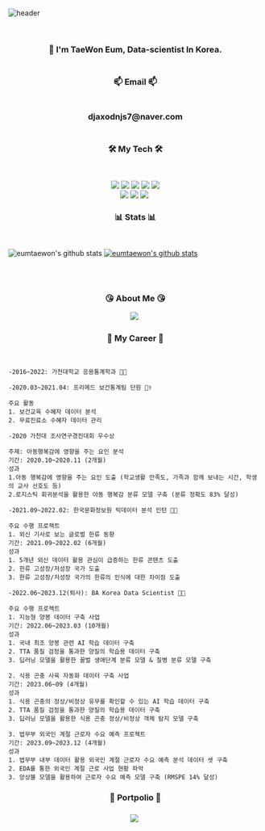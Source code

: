 <br>

![header](https://capsule-render.vercel.app/api?type=Cylinder&color=auto&height=200&section=header&text=Welcome!%20&fontSize=90&animation=fadeIn&fontAlignY=50&desc=Taewon's%20GitHub%20Profile!&descAlignY=75&descAlign=62)
  
</p>  
<br>

  
<h3 align="center"> 📣 I'm TaeWon Eum, Data-scientist In Korea.
<br/> <br/> 
<h3 align="center"> 📫 Email 📫
<br/><br/>
<h3 align="center"> djaxodnjs7@naver.com
<br/><br/>  
  
  
<h3 align="center">🛠 My Tech 🛠</h3>
<br/>
<p align="center">
<img src="https://img.shields.io/badge/Python-green?style=flat&logo=Python&logoColor={3776AB}"/> <img src="https://img.shields.io/badge/Pytorch-orange?style=flat&logo=Pytorch&logoColor={EE4C2C}"/>
<img src="https://img.shields.io/badge/R-blue?style=flat&logo=R&logoColor={276DC3}"/>
<img src="https://img.shields.io/badge/RStudio-skyblue?style=flat&logo=R&logoColor={75AADB}"/>
<img src="https://img.shields.io/badge/MySQL-skyblue?style=flat&logo=MySQL&logoColor={4479A1}"/>
<br>
<img src="https://img.shields.io/badge/Google Colab-black?style=flat&logo=Google Colab&logoColor="/>
<img src="https://img.shields.io/badge/Jupyter-black?style=flat&logo=Jupyter&logoColor={F37626}"/>
<img src="https://img.shields.io/badge/Qgis-589632?style=flat-square&logo=Qgis&logoColor=white"/>&nbsp 
  
  
  <br/>
  
  
  
 <h3 align="center"> 	📊 Stats	📊 </h3><br/>

![eumtaewon's github stats](https://github-readme-stats.vercel.app/api?username=TaewonEum&show_icons=true) 
[![eumtaewon's github stats](https://github-readme-stats.vercel.app/api/top-langs/?username=TaewonEum&show_icons=true&hide_border=true&title_color=004386&icon_color=004386&layout=compact)](https://github.com/TaewonEum)    
  
  
  
<br/><br/>  
  
  
<h3 align="center"> 	😘 About Me	😘 </h3>
<p align="center">
<a href="https://www.instagram.com/omtae_sk1/"><img src="https://img.shields.io/badge/Instagram-E4405F?style=flat-square&logo=Instagram&logoColor=white&link=https://www.instagram.com/omage_sk1/"/></a>&nbsp

  
 <br/>

<h3 align="center"> 	 🤵 My Career 🤵 </h3> <br/>
  
 ```
-2016~2022: 가천대학교 응용통계학과 👨‍🎓
  
-2020.03~2021.04: 프리메드 보건통계팀 단원 👨‍⚕️

주요 활동
1. 보건교육 수혜자 데이터 분석
2. 무료진료소 수혜자 데이터 관리

-2020 가천대 조사연구경진대회 우수상

주제: 아동행복감에 영향을 주는 요인 분석  
기간: 2020.10~2020.11 (2개월) 
성과  
1.아동 행복감에 영향을 주는 요인 도출 (학교생활 만족도, 가족과 함께 보내는 시간, 학생의 교사 선호도 등)
2.로지스틱 회귀분석을 활용한 아동 행복감 분류 모델 구축 (분류 정확도 83% 달성)
  
-2021.09~2022.02: 한국문화정보원 빅데이터 분석 인턴 👨‍💼

주요 수행 프로젝트
1. 외신 기사로 보는 글로벌 한류 동향
기간: 2021.09~2022.02 (6개월)
성과
1. 5개년 외신 데이터 활용 관심이 급증하는 한류 콘텐츠 도출
2. 한류 고성장/저성장 국가 도출
3. 한류 고성장/저성장 국가의 한류의 인식에 대한 차이점 도출
  
-2022.06~2023.12(퇴사): BA Korea Data Scientist 👨‍🔬

주요 수행 프로젝트
1. 지능형 양봉 데이터 구축 사업
기간: 2022.06~2023.03 (10개월)
성과
1. 국내 최조 양봉 관련 AI 학습 데이터 구축
2. TTA 품질 검정을 통과한 양질의 학습용 데이터 구축
3. 딥러닝 모델을 활용한 꿀벌 생애단계 분류 모델 & 질병 분류 모델 구축

2. 식용 곤충 사육 자동화 데이터 구축 사업
기간: 2023.06~09 (4개월)
성과
1. 식용 곤충의 정상/비정상 유무를 확인할 수 있는 AI 학습 데이터 구축
2. TTA 품질 검정을 통과한 양질의 학습용 데이터 구축
3. 딥러닝 모델을 활용한 식용 곤충 정상/비정상 객체 탐지 모델 구축

3. 법무부 외국인 계절 근로자 수요 예측 프로젝트
기간: 2023.09~2023.12 (4개월)
성과
1. 법무부 내부 데이터 활용 외국인 계절 근로자 수요 예측 분석 데이터 셋 구축
2. EDA를 통한 외국인 계절 근로 사업 현황 파악
3. 앙상블 모델을 활용하여 근로자 수요 예측 모델 구축 (RMSPE 14% 달성)

 ```

<h3 align="center"> 	📄  Portpolio  📄  </h3>

<h3 align="center"><a href="https://github.com/TaewonEum/TaewonEum/files/13774576/_.pdf"> <img src="https://img.shields.io/badge/Portpolio-black?style=flat&logoColor="/></a>&nbsp
